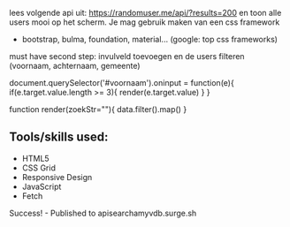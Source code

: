 lees volgende api uit: https://randomuser.me/api/?results=200
en toon alle users mooi op het scherm. Je mag gebruik maken van een css framework

- bootstrap, bulma, foundation, material... (google: top css frameworks)

must have second step: invulveld toevoegen en de users filteren (voornaam, achternaam, gemeente)

document.querySelector('#voornaam').oninput = function(e){
if(e.target.value.length >= 3){
render(e.target.value)
}
}

function render(zoekStr=""){
data.filter().map()
}

## Tools/skills used:

- HTML5
- CSS Grid
- Responsive Design
- JavaScript
- Fetch

Success! - Published to
apisearchamyvdb.surge.sh
